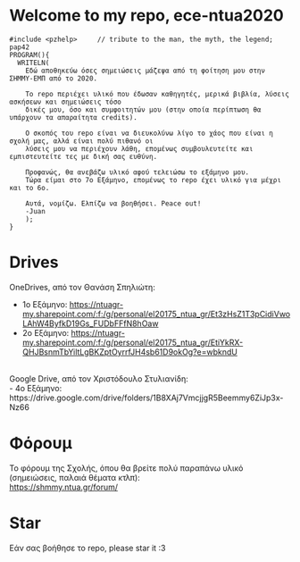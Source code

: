 # Welcome to my repo, ece-ntua2020
```
#include <pzhelp>     // tribute to the man, the myth, the legend; pap42
PROGRAM(){
  WRITELN(
    Εδώ αποθηκεύω όσες σημειώσεις μάζεψα από τη φοίτηση μου στην ΣΗΜΜΥ-ΕΜΠ από το 2020.

    Το repo περιέχει υλικό που έδωσαν καθηγητές, μερικά βιβλία, λύσεις ασκήσεων και σημειώσεις τόσο
    δικές μου, όσο και συμφοιτητών μου (στην οποία περίπτωση θα υπάρχουν τα απαραίτητα credits).

    Ο σκοπός του repo είναι να διευκολύνω λίγο το χάος που είναι η σχολή μας, αλλά είναι πολύ πιθανό οι
    λύσεις μου να περιέχουν λάθη, επομένως συμβουλευτείτε και εμπιστευτείτε τες με δική σας ευθύνη.

    Προφανώς, θα ανεβάζω υλικό αφού τελειώσω το εξάμηνο μου.
    Τώρα είμαι στο 7ο Εξάμηνο, επομένως το repo έχει υλικό για μέχρι και το 6ο. 

    Αυτά, νομίζω. Ελπίζω να βοηθήσει. Peace out!
    -Juan
    );
}
```

# Drives
OneDrives, από τον Θανάση Σπηλιώτη: <br /> 
- 1ο Εξάμηνο: https://ntuagr-my.sharepoint.com/:f:/g/personal/el20175_ntua_gr/Et3zHsZ1T3pCidiVwoLAhW4ByfkD19Gs_FUDbFFfN8hOaw <br /> 
- 2ο Εξάμηνο: https://ntuagr-my.sharepoint.com/:f:/g/personal/el20175_ntua_gr/EtiYkRX-QHJBsnmTbYiltLgBKZptOyrrfJH4sb61D9okOg?e=wbkndU <br /> 
<br /> 
Google Drive, από τον Χριστόδουλο Στυλιανίδη:  <br /> 
- 4o Εξάμηνο: https://drive.google.com/drive/folders/1B8XAj7VmcjjgR5Beemmy6ZiJp3x-Nz66

# Φόρουμ
Το φόρουμ της Σχολής, όπου θα βρείτε πολύ παραπάνω υλικό (σημειώσεις, παλαιά θέματα κτλπ): <br /> 
https://shmmy.ntua.gr/forum/

# Star
Εάν σας βοήθησε το repo, please star it :3


      
